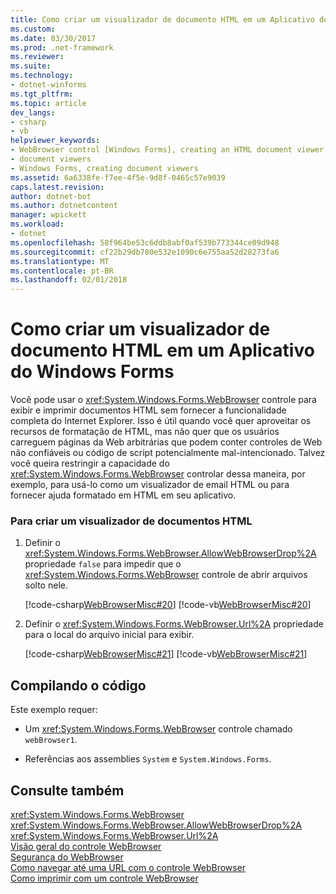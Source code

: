 ```yaml
---
title: Como criar um visualizador de documento HTML em um Aplicativo do Windows Forms
ms.custom: 
ms.date: 03/30/2017
ms.prod: .net-framework
ms.reviewer: 
ms.suite: 
ms.technology:
- dotnet-winforms
ms.tgt_pltfrm: 
ms.topic: article
dev_langs:
- csharp
- vb
helpviewer_keywords:
- WebBrowser control [Windows Forms], creating an HTML document viewer
- document viewers
- Windows Forms, creating document viewers
ms.assetid: 6a6338fe-f7ee-4f5e-9d8f-0465c57e9039
caps.latest.revision: 
author: dotnet-bot
ms.author: dotnetcontent
manager: wpickett
ms.workload:
- dotnet
ms.openlocfilehash: 58f964be53c6ddb8abf0af539b773344ce09d948
ms.sourcegitcommit: cf22b29db780e532e1090c6e755aa52d28273fa6
ms.translationtype: MT
ms.contentlocale: pt-BR
ms.lasthandoff: 02/01/2018
---
```

# <a name="how-to-create-an-html-document-viewer-in-a-windows-forms-application"></a>Como criar um visualizador de documento HTML em um Aplicativo do Windows Forms
Você pode usar o <xref:System.Windows.Forms.WebBrowser> controle para exibir e imprimir documentos HTML sem fornecer a funcionalidade completa do Internet Explorer. Isso é útil quando você quer aproveitar os recursos de formatação de HTML, mas não quer que os usuários carreguem páginas da Web arbitrárias que podem conter controles de Web não confiáveis ou código de script potencialmente mal-intencionado. Talvez você queira restringir a capacidade do <xref:System.Windows.Forms.WebBrowser> controlar dessa maneira, por exemplo, para usá-lo como um visualizador de email HTML ou para fornecer ajuda formatado em HTML em seu aplicativo.  
  
### <a name="to-create-an-html-document-viewer"></a>Para criar um visualizador de documentos HTML  
  
1.  Definir o <xref:System.Windows.Forms.WebBrowser.AllowWebBrowserDrop%2A> propriedade `false` para impedir que o <xref:System.Windows.Forms.WebBrowser> controle de abrir arquivos solto nele.  
  
     [!code-csharp[WebBrowserMisc#20](../../../../samples/snippets/csharp/VS_Snippets_Winforms/WebBrowserMisc/CS/WebBrowserMisc.cs#20)]
     [!code-vb[WebBrowserMisc#20](../../../../samples/snippets/visualbasic/VS_Snippets_Winforms/WebBrowserMisc/vb/WebBrowserMisc.vb#20)]  
  
2.  Definir o <xref:System.Windows.Forms.WebBrowser.Url%2A> propriedade para o local do arquivo inicial para exibir.  
  
     [!code-csharp[WebBrowserMisc#21](../../../../samples/snippets/csharp/VS_Snippets_Winforms/WebBrowserMisc/CS/WebBrowserMisc.cs#21)]
     [!code-vb[WebBrowserMisc#21](../../../../samples/snippets/visualbasic/VS_Snippets_Winforms/WebBrowserMisc/vb/WebBrowserMisc.vb#21)]  
  
## <a name="compiling-the-code"></a>Compilando o código  
 Este exemplo requer:  
  
-   Um <xref:System.Windows.Forms.WebBrowser> controle chamado `webBrowser1`.  
  
-   Referências aos assemblies `System` e `System.Windows.Forms`.  
  
## <a name="see-also"></a>Consulte também  
 <xref:System.Windows.Forms.WebBrowser>  
 <xref:System.Windows.Forms.WebBrowser.AllowWebBrowserDrop%2A>  
 <xref:System.Windows.Forms.WebBrowser.Url%2A>  
 [Visão geral do controle WebBrowser](../../../../docs/framework/winforms/controls/webbrowser-control-overview.md)  
 [Segurança do WebBrowser](../../../../docs/framework/winforms/controls/webbrowser-security.md)  
 [Como navegar até uma URL com o controle WebBrowser](../../../../docs/framework/winforms/controls/how-to-navigate-to-a-url-with-the-webbrowser-control.md)  
 [Como imprimir com um controle WebBrowser](../../../../docs/framework/winforms/controls/how-to-print-with-a-webbrowser-control.md)
